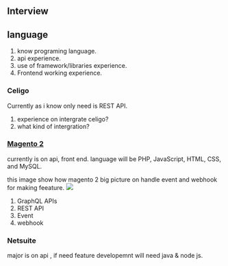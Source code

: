 ## Interview 
## language 
1. know programing language.
2. api experience.
3. use of framework/libraries experience.
4. Frontend working experience.

   
### Celigo
Currently as i know only need is REST API. 
1. experience on intergrate celigo?
2. what kind of intergration?



### [Magento 2](/magento)
currently is on api, front end. language will be PHP, JavaScript, HTML, CSS, and MySQL.

this image show how magento 2 big picture on handle event and webhook for making feeature.
![](https://developer.adobe.com/commerce/extensibility/static/800f2edba94ad4aab9276f670f2001a2/751eb/starter-kit-diagram.webp)
1. GraphQL APIs
2. REST API
3. Event
4. webhook


### Netsuite
major is on api , if need feature developemnt will need java & node js.
   
